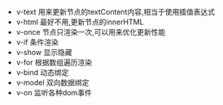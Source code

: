 - v-text 用来更新节点的textContent内容,相当于使用插值表达式
- v-html 最好不用,更新节点的innerHTML
- v-once 节点只渲染一次,可以用来优化更新性能
- v-if 条件渲染
- v-show 显示隐藏
- v-for 根据数组遍历渲染
- v-bind 动态绑定
- v-model 双向数据绑定
- v-on 监听各种dom事件